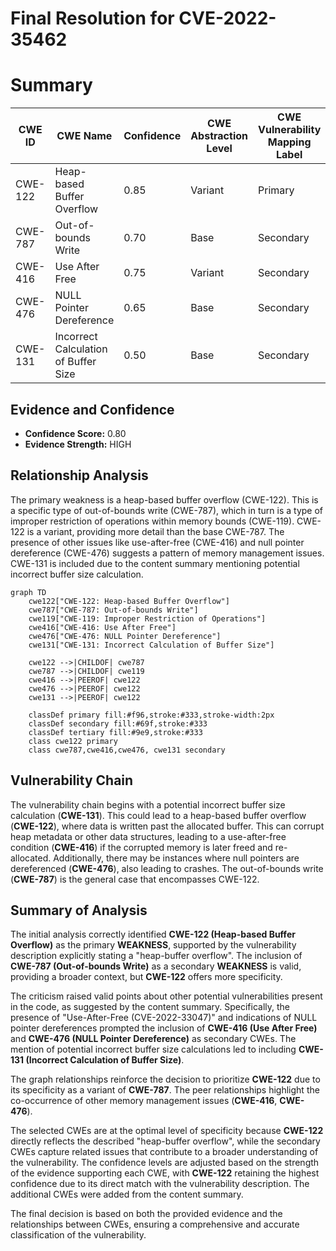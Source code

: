 # Final Resolution for CVE-2022-35462

# Summary
| CWE ID | CWE Name | Confidence | CWE Abstraction Level | CWE Vulnerability Mapping Label | CWE-Vulnerability Mapping Notes |
|---|---|---|---|---|---|
| CWE-122 | Heap-based Buffer Overflow | 0.85 | Variant | Primary | Allowed |
| CWE-787 | Out-of-bounds Write | 0.70 | Base | Secondary | Allowed |
| CWE-416 | Use After Free | 0.75 | Variant | Secondary | Allowed |
| CWE-476 | NULL Pointer Dereference | 0.65 | Base | Secondary | Allowed |
| CWE-131 | Incorrect Calculation of Buffer Size | 0.50 | Base | Secondary | Allowed |

## Evidence and Confidence

*   **Confidence Score:** 0.80
*   **Evidence Strength:** HIGH

## Relationship Analysis
The primary weakness is a heap-based buffer overflow (CWE-122). This is a specific type of out-of-bounds write (CWE-787), which in turn is a type of improper restriction of operations within memory bounds (CWE-119). CWE-122 is a variant, providing more detail than the base CWE-787. The presence of other issues like use-after-free (CWE-416) and null pointer dereference (CWE-476) suggests a pattern of memory management issues. CWE-131 is included due to the content summary mentioning potential incorrect buffer size calculation.

```mermaid
graph TD
    cwe122["CWE-122: Heap-based Buffer Overflow"]
    cwe787["CWE-787: Out-of-bounds Write"]
    cwe119["CWE-119: Improper Restriction of Operations"]
    cwe416["CWE-416: Use After Free"]
    cwe476["CWE-476: NULL Pointer Dereference"]
    cwe131["CWE-131: Incorrect Calculation of Buffer Size"]

    cwe122 -->|CHILDOF| cwe787
    cwe787 -->|CHILDOF| cwe119
    cwe416 -->|PEEROF| cwe122
    cwe476 -->|PEEROF| cwe122
    cwe131 -->|PEEROF| cwe122

    classDef primary fill:#f96,stroke:#333,stroke-width:2px
    classDef secondary fill:#69f,stroke:#333
    classDef tertiary fill:#9e9,stroke:#333
    class cwe122 primary
    class cwe787,cwe416,cwe476, cwe131 secondary
```

## Vulnerability Chain
The vulnerability chain begins with a potential incorrect buffer size calculation (**CWE-131**). This could lead to a heap-based buffer overflow (**CWE-122**), where data is written past the allocated buffer. This can corrupt heap metadata or other data structures, leading to a use-after-free condition (**CWE-416**) if the corrupted memory is later freed and re-allocated. Additionally, there may be instances where null pointers are dereferenced (**CWE-476**), also leading to crashes. The out-of-bounds write (**CWE-787**) is the general case that encompasses CWE-122.

## Summary of Analysis
The initial analysis correctly identified **CWE-122 (Heap-based Buffer Overflow)** as the primary **WEAKNESS**, supported by the vulnerability description explicitly stating a "heap-buffer overflow". The inclusion of **CWE-787 (Out-of-bounds Write)** as a secondary **WEAKNESS** is valid, providing a broader context, but **CWE-122** offers more specificity.

The criticism raised valid points about other potential vulnerabilities present in the code, as suggested by the content summary. Specifically, the presence of "Use-After-Free (CVE-2022-33047)" and indications of NULL pointer dereferences prompted the inclusion of **CWE-416 (Use After Free)** and **CWE-476 (NULL Pointer Dereference)** as secondary CWEs. The mention of potential incorrect buffer size calculations led to including **CWE-131 (Incorrect Calculation of Buffer Size)**.

The graph relationships reinforce the decision to prioritize **CWE-122** due to its specificity as a variant of **CWE-787**. The peer relationships highlight the co-occurrence of other memory management issues (**CWE-416**, **CWE-476**).

The selected CWEs are at the optimal level of specificity because **CWE-122** directly reflects the described "heap-buffer overflow", while the secondary CWEs capture related issues that contribute to a broader understanding of the vulnerability. The confidence levels are adjusted based on the strength of the evidence supporting each CWE, with **CWE-122** retaining the highest confidence due to its direct match with the vulnerability description. The additional CWEs were added from the content summary.

The final decision is based on both the provided evidence and the relationships between CWEs, ensuring a comprehensive and accurate classification of the vulnerability.